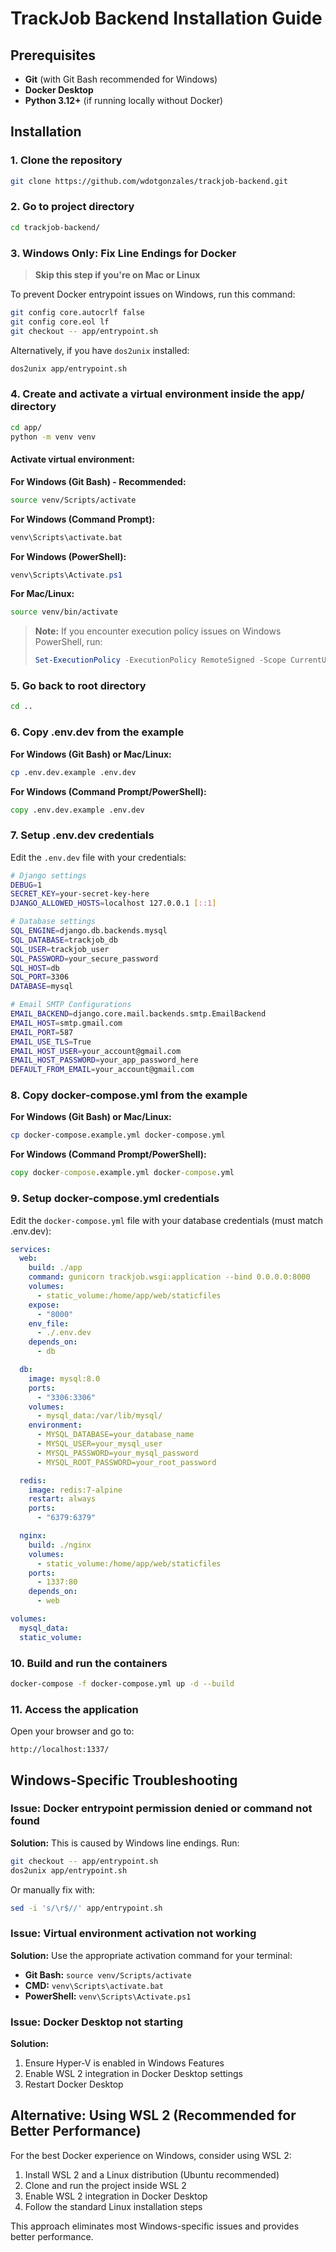 # TrackJob Backend Installation Guide

## Prerequisites
- **Git** (with Git Bash recommended for Windows)
- **Docker Desktop**
- **Python 3.12+** (if running locally without Docker)

## Installation

### 1. Clone the repository
```bash
git clone https://github.com/wdotgonzales/trackjob-backend.git
```

### 2. Go to project directory
```bash
cd trackjob-backend/
```

### 3. **Windows Only: Fix Line Endings for Docker**
> **Skip this step if you're on Mac or Linux**

To prevent Docker entrypoint issues on Windows, run this command:
```bash
git config core.autocrlf false
git config core.eol lf
git checkout -- app/entrypoint.sh
```

Alternatively, if you have `dos2unix` installed:
```bash
dos2unix app/entrypoint.sh
```

### 4. Create and activate a virtual environment inside the app/ directory
```bash
cd app/
python -m venv venv
```

#### Activate virtual environment:
**For Windows (Git Bash) - Recommended:**
```bash
source venv/Scripts/activate
```

**For Windows (Command Prompt):**
```cmd
venv\Scripts\activate.bat
```

**For Windows (PowerShell):**
```powershell
venv\Scripts\Activate.ps1
```

**For Mac/Linux:**
```bash
source venv/bin/activate
```

> **Note:** If you encounter execution policy issues on Windows PowerShell, run:
> ```powershell
> Set-ExecutionPolicy -ExecutionPolicy RemoteSigned -Scope CurrentUser
> ```

### 5. Go back to root directory
```bash
cd ..
```

### 6. Copy .env.dev from the example
**For Windows (Git Bash) or Mac/Linux:**
```bash
cp .env.dev.example .env.dev
```

**For Windows (Command Prompt/PowerShell):**
```cmd
copy .env.dev.example .env.dev
```

### 7. Setup .env.dev credentials
Edit the `.env.dev` file with your credentials:
```bash
# Django settings
DEBUG=1
SECRET_KEY=your-secret-key-here
DJANGO_ALLOWED_HOSTS=localhost 127.0.0.1 [::1]

# Database settings
SQL_ENGINE=django.db.backends.mysql
SQL_DATABASE=trackjob_db
SQL_USER=trackjob_user
SQL_PASSWORD=your_secure_password
SQL_HOST=db
SQL_PORT=3306
DATABASE=mysql

# Email SMTP Configurations
EMAIL_BACKEND=django.core.mail.backends.smtp.EmailBackend
EMAIL_HOST=smtp.gmail.com
EMAIL_PORT=587
EMAIL_USE_TLS=True
EMAIL_HOST_USER=your_account@gmail.com
EMAIL_HOST_PASSWORD=your_app_password_here
DEFAULT_FROM_EMAIL=your_account@gmail.com
```

### 8. Copy docker-compose.yml from the example
**For Windows (Git Bash) or Mac/Linux:**
```bash
cp docker-compose.example.yml docker-compose.yml
```

**For Windows (Command Prompt/PowerShell):**
```cmd
copy docker-compose.example.yml docker-compose.yml
```

### 9. Setup docker-compose.yml credentials
Edit the `docker-compose.yml` file with your database credentials (must match .env.dev):
```yaml
services:
  web:
    build: ./app
    command: gunicorn trackjob.wsgi:application --bind 0.0.0.0:8000
    volumes:
      - static_volume:/home/app/web/staticfiles
    expose:
      - "8000"
    env_file:
      - ./.env.dev
    depends_on:
      - db

  db:
    image: mysql:8.0 
    ports:
      - "3306:3306"
    volumes:
      - mysql_data:/var/lib/mysql/
    environment:
      - MYSQL_DATABASE=your_database_name
      - MYSQL_USER=your_mysql_user
      - MYSQL_PASSWORD=your_mysql_password
      - MYSQL_ROOT_PASSWORD=your_root_password

  redis:
    image: redis:7-alpine
    restart: always
    ports:
      - "6379:6379"

  nginx:
    build: ./nginx
    volumes:
      - static_volume:/home/app/web/staticfiles
    ports:
      - 1337:80
    depends_on:
      - web

volumes:
  mysql_data:
  static_volume:
```

### 10. Build and run the containers
```bash
docker-compose -f docker-compose.yml up -d --build
```

### 11. Access the application
Open your browser and go to:
```
http://localhost:1337/
```

## Windows-Specific Troubleshooting

### Issue: Docker entrypoint permission denied or command not found
**Solution:** This is caused by Windows line endings. Run:
```bash
git checkout -- app/entrypoint.sh
dos2unix app/entrypoint.sh
```
Or manually fix with:
```bash
sed -i 's/\r$//' app/entrypoint.sh
```

### Issue: Virtual environment activation not working
**Solution:** Use the appropriate activation command for your terminal:
- **Git Bash:** `source venv/Scripts/activate`
- **CMD:** `venv\Scripts\activate.bat`
- **PowerShell:** `venv\Scripts\Activate.ps1`

### Issue: Docker Desktop not starting
**Solution:** 
1. Ensure Hyper-V is enabled in Windows Features
2. Enable WSL 2 integration in Docker Desktop settings
3. Restart Docker Desktop

## Alternative: Using WSL 2 (Recommended for Better Performance)
For the best Docker experience on Windows, consider using WSL 2:

1. Install WSL 2 and a Linux distribution (Ubuntu recommended)
2. Clone and run the project inside WSL 2
3. Enable WSL 2 integration in Docker Desktop
4. Follow the standard Linux installation steps

This approach eliminates most Windows-specific issues and provides better performance.

